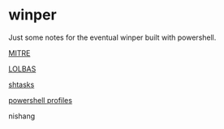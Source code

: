 # winper

Just some notes for the eventual winper built with powershell.

[MITRE](https://attack.mitre.org/tactics/TA0003/0)

[LOLBAS](https://github.com/api0cradle/LOLBAS)

[shtasks](https://blog.cobaltstrike.com/2013/11/09/schtasks-persistence-with-powershell-one-liners/)

[powershell profiles](https://www.red-gate.com/simple-talk/sysadmin/powershell/persistent-powershell-the-powershell-profile/)

nishang
